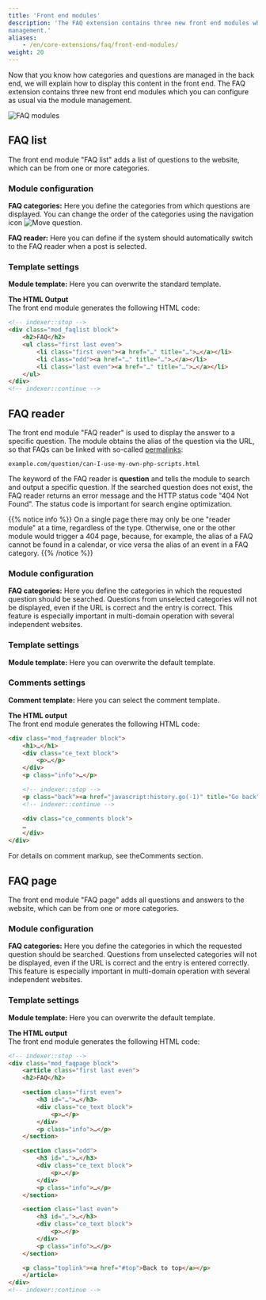```yaml
---
title: 'Front end modules'
description: 'The FAQ extension contains three new front end modules which you can configure as usual via the module 
management.'
aliases:
    - /en/core-extensions/faq/front-end-modules/
weight: 20
---
```


Now that you know how categories and questions are managed in the back end, we will explain how to display this content 
in the front end. The FAQ extension contains three new front end modules which you can configure as usual via the 
module management.

![FAQ modules](/de/core-extensions/faq/images/en/faq-modules.png?classes=shadow)


## FAQ list

The front end module "FAQ list" adds a list of questions to the website, which can be from one or more categories.


### Module configuration

**FAQ categories:** Here you define the categories from which questions are displayed. You can change the order of the 
categories using the navigation icon ![Move question](/de/icons/drag.svg?classes=icon "Move question").

**FAQ reader:** Here you can define if the system should automatically switch to the FAQ reader when a post is selected.


### Template settings

**Module template:** Here you can overwrite the standard template.

**The HTML Output**  
The front end module generates the following HTML code:

```html
<!-- indexer::stop -->
<div class="mod_faqlist block">
    <h2>FAQ</h2>
    <ul class="first last even">
        <li class="first even"><a href="…" title="…">…</a></li>
        <li class="odd"><a href="…" title="…">…</a></li>
        <li class="last even"><a href="…" title="…">…</a></li>
    </ul>
</div>
<!-- indexer::continue -->
```


## FAQ reader

The front end module "FAQ reader" is used to display the answer to a specific question. The module obtains the alias of 
the question via the URL, so that FAQs can be linked with so-called [permalinks](https://en.wikipedia.org/wiki/Permalink):

`example.com/question/can-I-use-my-own-php-scripts.html`

The keyword of the FAQ reader is **question** and tells the module to search and output a specific question. If the 
searched question does not exist, the FAQ reader returns an error message and the HTTP status code "404 Not Found". 
The status code is important for search engine optimization.

{{% notice info %}}
On a single page there may only be one "reader module" at a time, regardless of the type. Otherwise, one or the other 
module would trigger a 404 page, because, for example, the alias of a FAQ cannot be found in a calendar, or vice versa 
the alias of an event in a FAQ category.
{{% /notice %}}


### Module configuration

**FAQ categories:** Here you define the categories in which the requested question should be searched. Questions from 
unselected categories will not be displayed, even if the URL is correct and the entry is correct. This feature is 
especially important in multi-domain operation with several independent websites.


### Template settings

**Module template:** Here you can overwrite the default template.


### Comments settings

**Comment template:** Here you can select the comment template.

**The HTML output**  
The front end module generates the following HTML code:

```html
<div class="mod_faqreader block">
    <h1>…</h1>
    <div class="ce_text block">
        <p>…</p> 
    </div>
    <p class="info">…</p>

    <!-- indexer::stop -->
    <p class="back"><a href="javascript:history.go(-1)" title="Go back">Go back</a></p>
    <!-- indexer::continue -->

    <div class="ce_comments block">
    …
    </div>
</div>
```

For details on comment markup, see theComments section.


## FAQ page

The front end module "FAQ page" adds all questions and answers to the website, which can be from one or more categories.


### Module configuration

**FAQ categories:** Here you define the categories in which the requested question should be searched. Questions from 
unselected categories will not be displayed, even if the URL is correct and the entry is entered correctly. This 
feature is especially important in multi-domain operation with several independent websites.


### Template settings

**Module template:** Here you can overwrite the default template.

**The HTML output**  
The front end module generates the following HTML code:

```html
<!-- indexer::stop -->
<div class="mod_faqpage block">
    <article class="first last even">
    <h2>FAQ</h2>

    <section class="first even">
        <h3 id="…">…</h3>
        <div class="ce_text block">
            <p>…</p>
        </div>
        <p class="info">…</p>
    </section>

    <section class="odd">
        <h3 id="…">…</h3>
        <div class="ce_text block">
            <p>…</p>
        </div>
        <p class="info">…</p>
    </section>

    <section class="last even">
        <h3 id="…">…</h3>
        <div class="ce_text block">
            <p>…</p>
        </div>
        <p class="info">…</p>
    </section>

    <p class="toplink"><a href="#top">Back to top</a></p>
    </article>
</div>
<!-- indexer::continue -->
```
